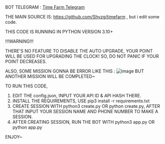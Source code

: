 BOT TELEGRAM : [Time Farm Telegram](https://t.me/TimeFarmCryptoBot?start=LnDO5pMtlVk6eMVL)

THE MAIN SOURCE IS: https://github.com/Shyzg/timefarm , but i edit some code.

THIS CODE IS RUNNING IN PYTHON VERSION 3.10+

!!!WARNING!!!

THERE'S NO FEATURE TO DISABLE THE AUTO UPGRADE, YOUR POINT WILL BE USED FOR UPGRADING THE CLOCK!
SO, DO NOT PANIC IF YOUR POINT DECREASES.

ALSO, SOME MISSION GONNA BE ERROR LIKE THIS :
![image](https://github.com/user-attachments/assets/509453c4-c504-40cf-9b06-ab2cce72c443)
BUT ANOTHER MISSION WILL BE COMPLETED~

TO RUN THIS CODE,
1. EDIT THE config.json, INPUT YOUR API ID & API HASH THERE.
2. INSTALL THE REQUIREMENTS, USE pip3 install -r requirements.txt
3. CREATE SESSION WITH python3 create.py OR python create.py, AFTER THAT INPUT YOUR SESSION NAME AND PHONE NUMBER TO MAKE A SESSION.
4. AFTER CREATING SESSION, RUN THE BOT WITH python3 app.py OR python app.py

ENJOY~

